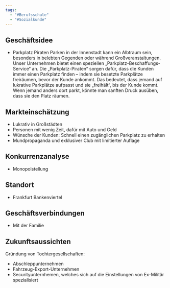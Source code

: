 ```yaml
---
tags:
  - "#Berufsschule"
  - "#Sozialkunde"
---
```

## Geschäftsidee
+ Parkplatz Piraten
Parken in der Innenstadt kann ein Albtraum sein, besonders in belebten Gegenden oder während Großveranstaltungen. Unser Unternehmen bietet einen speziellen „Parkplatz-Beschaffungs-Service“ an. Die „Parkplatz-Piraten“ sorgen dafür, dass die Kunden immer einen Parkplatz finden – indem sie besetzte Parkplätze freiräumen, bevor der Kunde ankommt. Das bedeutet, dass jemand auf lukrative Parkplätze aufpasst und sie „freihält“, bis der Kunde kommt. Wenn jemand anders dort parkt, könnte man sanften Druck ausüben, dass sie den Platz räumen.

## Markteinschätzung
+ Lukrativ in Großstädten
+ Personen mit wenig Zeit, dafür mit Auto und Geld
+ Wünsche der Kunden: Schnell einen zugänglichen Parkplatz zu erhalten 
+ Mundpropaganda und exklusiver Club mit limitierter Auflage


## Konkurrenzanalyse 
+ Monopolstellung 
## Standort
+ Frankfurt Bankenviertel 

## Geschäftsverbindungen 
+ Mit der Familie 

## Zukunftsaussichten
Gründung von Tochtergesellschaften:
+ Abschleppunternehmen 
+ Fahrzeug-Export-Unternehmen
+ Securityunternhemen, welches sich auf die Einstellungen von Ex-Militär spezialisiert

